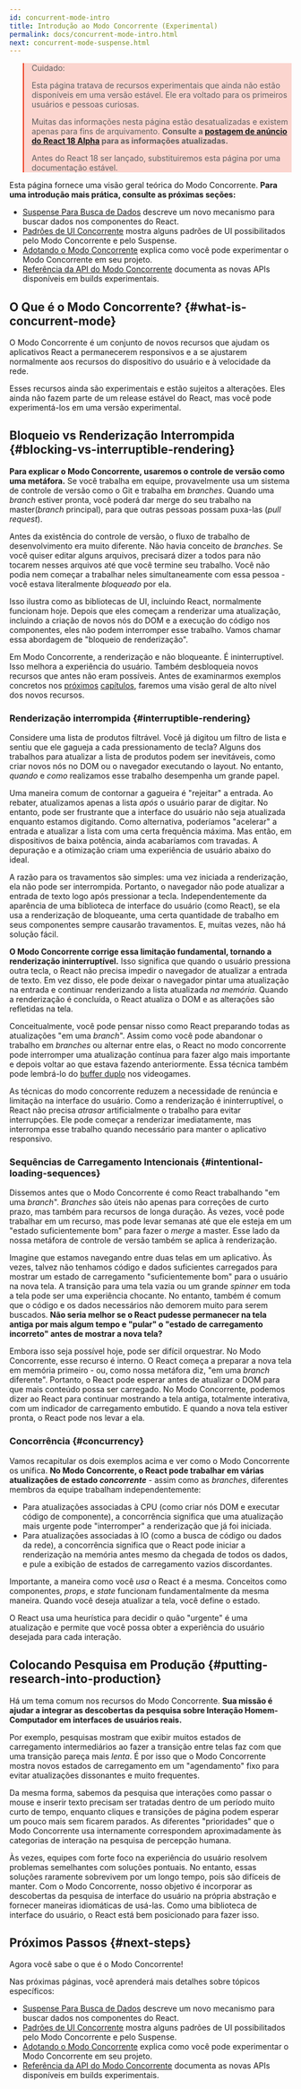 ```yaml
---
id: concurrent-mode-intro
title: Introdução ao Modo Concorrente (Experimental)
permalink: docs/concurrent-mode-intro.html
next: concurrent-mode-suspense.html
---
```


<style>
.scary > blockquote {
  background-color: rgba(237, 51, 21, 0.2);
  border-left-color: #ed3315;
}
</style>

<div class="scary">

>Cuidado:
>
>Esta página tratava de recursos experimentais que ainda não estão disponíveis em uma versão estável. Ele era voltado para os primeiros usuários e pessoas curiosas.
>
>Muitas das informações nesta página estão desatualizadas e existem apenas para fins de arquivamento. **Consulte a [postagem de anúncio do React 18 Alpha](/blog/2021/06/08/the-plan-for-react-18.html
) para as informações atualizadas.**
>
>Antes do React 18 ser lançado, substituiremos esta página por uma documentação estável.

</div>

Esta página fornece uma visão geral teórica do Modo Concorrente. **Para uma introdução mais prática, consulte as próximas seções:**

* [Suspense Para Busca de Dados](/docs/concurrent-mode-suspense.html) descreve um novo mecanismo para buscar dados nos componentes do React.
* [Padrões de UI Concorrente](/docs/concurrent-mode-patterns.html) mostra alguns padrões de UI possibilitados pelo Modo Concorrente e pelo Suspense.
* [Adotando o Modo Concorrente](/docs/concurrent-mode-adoption.html) explica como você pode experimentar o Modo Concorrente em seu projeto.
* [Referência da API do Modo Concorrente](/docs/concurrent-mode-reference.html) documenta as novas APIs disponíveis em builds experimentais.

## O Que é o Modo Concorrente? {#what-is-concurrent-mode}

O Modo Concorrente é um conjunto de novos recursos que ajudam os aplicativos React a permanecerem responsivos e a se ajustarem normalmente aos recursos do dispositivo do usuário e à velocidade da rede.

Esses recursos ainda são experimentais e estão sujeitos a alterações. Eles ainda não fazem parte de um release estável do React, mas você pode experimentá-los em uma versão experimental.

## Bloqueio vs Renderização Interrompida {#blocking-vs-interruptible-rendering}

**Para explicar o Modo Concorrente, usaremos o controle de versão como uma metáfora.** Se você trabalha em equipe, provavelmente usa um sistema de controle de versão como o Git e trabalha em _branches_. Quando uma _branch_ estiver pronta, você poderá dar merge do seu trabalho na master(_branch_ principal), para que outras pessoas possam puxa-las (_pull request_).

Antes da existência do controle de versão, o fluxo de trabalho de desenvolvimento era muito diferente. Não havia conceito de _branches_. Se você quiser editar alguns arquivos, precisará dizer a todos para não tocarem nesses arquivos até que você termine seu trabalho. Você não podia nem começar a trabalhar neles simultaneamente com essa pessoa - você estava literalmente *bloqueado* por ela.

Isso ilustra como as bibliotecas de UI, incluindo React, normalmente funcionam hoje. Depois que eles começam a renderizar uma atualização, incluindo a criação de novos nós do DOM e a execução do código nos componentes, eles não podem interromper esse trabalho. Vamos chamar essa abordagem de "bloqueio de renderização".

Em Modo Concorrente, a renderização e não bloqueante. É ininterruptível. Isso melhora a experiência do usuário. Também desbloqueia novos recursos que antes não eram possíveis. Antes de examinarmos exemplos concretos nos [próximos](/docs/concurrent-mode-suspense.html) [capítulos](/docs/concurrent-mode-patterns.html), faremos uma visão geral de alto nível dos novos recursos.

### Renderização interrompida {#interruptible-rendering}

Considere uma lista de produtos filtrável. Você já digitou um filtro de lista e sentiu que ele gagueja a cada pressionamento de tecla? Alguns dos trabalhos para atualizar a lista de produtos podem ser inevitáveis, como criar novos nós no DOM ou o navegador executando o layout. No entanto, *quando* e *como* realizamos esse trabalho desempenha um grande papel.

Uma maneira comum de contornar a gagueira é "rejeitar" a entrada. Ao rebater, atualizamos apenas a lista *após* o usuário parar de digitar. No entanto, pode ser frustrante que a interface do usuário não seja atualizada enquanto estamos digitando. Como alternativa, poderíamos "acelerar" a entrada e atualizar a lista com uma certa frequência máxima. Mas então, em dispositivos de baixa potência, ainda acabaríamos com travadas. A depuração e a otimização criam uma experiência de usuário abaixo do ideal.

A razão para os travamentos são simples: uma vez iniciada a renderização, ela não pode ser interrompida. Portanto, o navegador não pode atualizar a entrada de texto logo após pressionar a tecla. Independentemente da aparência de uma biblioteca de interface do usuário (como React), se ela usa a renderização de bloqueante, uma certa quantidade de trabalho em seus componentes sempre causarão travamentos. E, muitas vezes, não há solução fácil.

**O Modo Concorrente corrige essa limitação fundamental, tornando a renderização ininterruptível.** Isso significa que quando o usuário pressiona outra tecla, o React não precisa impedir o navegador de atualizar a entrada de texto. Em vez disso, ele pode deixar o navegador pintar uma atualização na entrada e continuar renderizando a lista atualizada *na memória*. Quando a renderização é concluída, o React atualiza o DOM e as alterações são refletidas na tela.

Conceitualmente, você pode pensar nisso como React preparando todas as atualizações "em uma _branch_". Assim como você pode abandonar o trabalho em _branches_ ou alternar entre elas, o React no modo concorrente pode interromper uma atualização contínua para fazer algo mais importante e depois voltar ao que estava fazendo anteriormente. Essa técnica também pode lembrá-lo do [buffer duplo](https://wiki.osdev.org/Double_Buffering) nos videogames.

As técnicas do modo concorrente reduzem a necessidade de renúncia e limitação na interface do usuário. Como a renderização é ininterruptível, o React não precisa *atrasar* artificialmente o trabalho para evitar interrupções. Ele pode começar a renderizar imediatamente, mas interrompa esse trabalho quando necessário para manter o aplicativo responsivo.

### Sequências de Carregamento Intencionais {#intentional-loading-sequences}

Dissemos antes que o Modo Concorrente é como React trabalhando "em uma _branch_". _Branches_ são úteis não apenas para correções de curto prazo, mas também para recursos de longa duração. Às vezes, você pode trabalhar em um recurso, mas pode levar semanas até que ele esteja em um "estado suficientemente bom" para fazer o _merge_ a master. Esse lado da nossa metáfora de controle de versão também se aplica à renderização.

Imagine que estamos navegando entre duas telas em um aplicativo. Às vezes, talvez não tenhamos código e dados suficientes carregados para mostrar um estado de carregamento "suficientemente bom" para o usuário na nova tela. A transição para uma tela vazia ou um grande *spinner* em toda a tela pode ser uma experiência chocante. No entanto, também é comum que o código e os dados necessários não demorem muito para serem buscados. **Não seria melhor se o React pudesse permanecer na tela antiga por mais algum tempo e "pular" o "estado de carregamento incorreto" antes de mostrar a nova tela?**

Embora isso seja possível hoje, pode ser difícil orquestrar. No Modo Concorrente, esse recurso é interno. O React começa a preparar a nova tela em memória primeiro - ou, como nossa metáfora diz, "em uma _branch_ diferente". Portanto, o React pode esperar antes de atualizar o DOM para que mais conteúdo possa ser carregado. No Modo Concorrente, podemos dizer ao React para continuar mostrando a tela antiga, totalmente interativa, com um indicador de carregamento embutido. E quando a nova tela estiver pronta, o React pode nos levar a ela.

### Concorrência {#concurrency}

Vamos recapitular os dois exemplos acima e ver como o Modo Concorrente os unifica. **No Modo Concorrente, o React pode trabalhar em várias atualizações de estado *concorrente*** - assim como as _branches_, diferentes membros da equipe trabalham independentemente:

* Para atualizações associadas à CPU (como criar nós DOM e executar código de componente), a concorrência significa que uma atualização mais urgente pode "interromper" a renderização que já foi iniciada.
* Para atualizações associadas à IO (como a busca de código ou dados da rede), a concorrência significa que o React pode iniciar a renderização na memória antes mesmo da chegada de todos os dados, e pule a exibição de estados de carregamento vazios discordantes.

Importante, a maneira como você *usa* o React é a mesma. Conceitos como componentes, _props_, e _state_ funcionam fundamentalmente da mesma maneira. Quando você deseja atualizar a tela, você define o estado.

O React usa uma heurística para decidir o quão "urgente" é uma atualização e permite que você possa obter a experiência do usuário desejada para cada interação.

## Colocando Pesquisa em Produção {#putting-research-into-production}

Há um tema comum nos recursos do Modo Concorrente. **Sua missão é ajudar a integrar as descobertas da pesquisa sobre Interação Homem-Computador em interfaces de usuários reais.**

Por exemplo, pesquisas mostram que exibir muitos estados de carregamento intermediários ao fazer a transição entre telas faz com que uma transição pareça mais *lenta*. É por isso que o Modo Concorrente mostra novos estados de carregamento em um "agendamento" fixo para evitar atualizações dissonantes e muito frequentes.

Da mesma forma, sabemos da pesquisa que interações como passar o mouse e inserir texto precisam ser tratadas dentro de um período muito curto de tempo, enquanto cliques e transições de página podem esperar um pouco mais sem ficarem parados. As diferentes "prioridades" que o Modo Concorrente usa internamente correspondem aproximadamente às categorias de interação na pesquisa de percepção humana.

Às vezes, equipes com forte foco na experiência do usuário resolvem problemas semelhantes com soluções pontuais. No entanto, essas soluções raramente sobrevivem por um longo tempo, pois são difíceis de manter. Com o Modo Concorrente, nosso objetivo é incorporar as descobertas da pesquisa de interface do usuário na própria abstração e fornecer maneiras idiomáticas de usá-las. Como uma biblioteca de interface do usuário, o React está bem posicionado para fazer isso.

## Próximos Passos {#next-steps}

Agora você sabe o que é o Modo Concorrente!

Nas próximas páginas, você aprenderá mais detalhes sobre tópicos específicos:

* [Suspense Para Busca de Dados](/docs/concurrent-mode-suspense.html) descreve um novo mecanismo para buscar dados nos componentes do React.
* [Padrões de UI Concorrente](/docs/concurrent-mode-patterns.html) mostra alguns padrões de UI possibilitados pelo Modo Concorrente e pelo Suspense.
* [Adotando o Modo Concorrente](/docs/concurrent-mode-adoption.html) explica como você pode experimentar o Modo Concorrente em seu projeto.
* [Referência da API do Modo Concorrente](/docs/concurrent-mode-reference.html) documenta as novas APIs disponíveis em builds experimentais.
